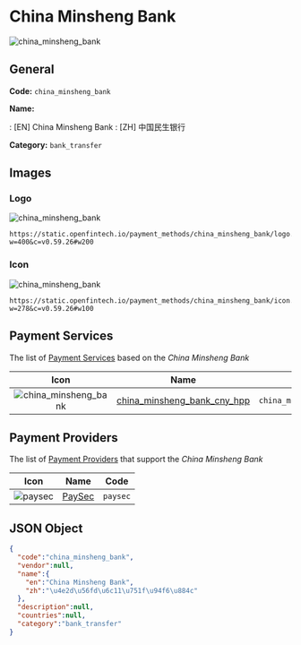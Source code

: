 
# China Minsheng Bank 
![china_minsheng_bank](https://static.openfintech.io/payment_methods/china_minsheng_bank/logo.svg?w=400&c=v0.59.26#w200)  

## General 
**Code:** `china_minsheng_bank` 
 
**Name:** 
 
:	[EN] China Minsheng Bank 
:	[ZH] 中国民生银行 
 
**Category:** `bank_transfer` 
 

## Images 

### Logo 
![china_minsheng_bank](https://static.openfintech.io/payment_methods/china_minsheng_bank/logo.svg?w=400&c=v0.59.26#w200)  

```
https://static.openfintech.io/payment_methods/china_minsheng_bank/logo.svg?w=400&c=v0.59.26#w200
```  

### Icon 
![china_minsheng_bank](https://static.openfintech.io/payment_methods/china_minsheng_bank/icon.svg?w=278&c=v0.59.26#w100)  

```
https://static.openfintech.io/payment_methods/china_minsheng_bank/icon.svg?w=278&c=v0.59.26#w100
```  

## Payment Services 
 
The list of [Payment Services](/payment-services/) based on the _China Minsheng Bank_ 

|Icon|Name|Code| 
|:---:|:---:|:---:| 
|![china_minsheng_bank](https://static.openfintech.io/payment_methods/china_minsheng_bank/icon.svg?w=278&c=v0.59.26#w100) |[china_minsheng_bank_cny_hpp](/payment-services/china_minsheng_bank_cny_hpp/)|`china_minsheng_bank_cny_hpp`| 
 

## Payment Providers 
 
The list of [Payment Providers](/payment-providers/) that support the _China Minsheng Bank_ 

|Icon|Name|Code| 
|:---:|:---:|:---:| 
|![paysec](https://static.openfintech.io/payment_providers/paysec/icon.svg?w=278&c=v0.59.26#w100) |[PaySec](/payment-providers/paysec/)|`paysec`| 
 

## JSON Object 

```json
{
  "code":"china_minsheng_bank",
  "vendor":null,
  "name":{
    "en":"China Minsheng Bank",
    "zh":"\u4e2d\u56fd\u6c11\u751f\u94f6\u884c"
  },
  "description":null,
  "countries":null,
  "category":"bank_transfer"
}
```  
